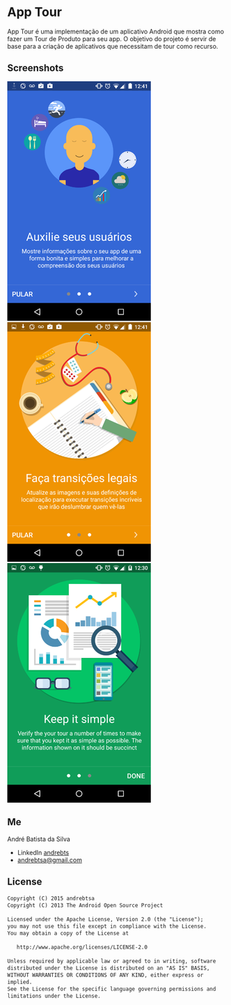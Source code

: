 App Tour
===
App Tour é uma implementação de um aplicativo Android que mostra como fazer um Tour de Produto para seu app.
O objetivo do projeto é servir de base para a criação de aplicativos que necessitam de tour como recurso.

Screenshots
-------
<a href="url"><img src=./art/Screenshot_2016-06-08-12-41-15.png height="550"  ></a>
<a href="url"><img src=./art/Screenshot_2016-06-08-12-41-19.png height="550"  ></a>
<a href="url"><img src=./art/Screenshot_2016-06-08-12-30-15.png height="550"  ></a>

Me
-------
André Batista da Silva
* LinkedIn [andrebts](https://br.linkedin.com/in/andrebts)
* andrebtsa@gmail.com

License
-------
    Copyright (C) 2015 andrebtsa
    Copyright (C) 2013 The Android Open Source Project

    Licensed under the Apache License, Version 2.0 (the "License");
    you may not use this file except in compliance with the License.
    You may obtain a copy of the License at

       http://www.apache.org/licenses/LICENSE-2.0

    Unless required by applicable law or agreed to in writing, software
    distributed under the License is distributed on an "AS IS" BASIS,
    WITHOUT WARRANTIES OR CONDITIONS OF ANY KIND, either express or implied.
    See the License for the specific language governing permissions and
    limitations under the License.